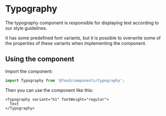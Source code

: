 # Typography

The typography component is responsible for displaying text according to our style guidelines.

It has some predefined font variants, but it is possible to overwrite some of the properties of
these variants when implementing the component.

## Using the component

Import the component:

```typescript
import Typography from '@food/components/typography';
```

Then you can use the component like this:

```tsx
<Typography variant="h1" fontWeight="regular">
  Text
</Typography>
```
